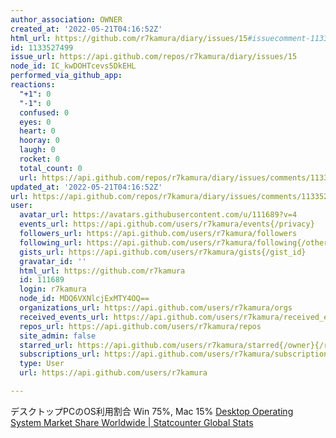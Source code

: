 ```yaml
---
author_association: OWNER
created_at: '2022-05-21T04:16:52Z'
html_url: https://github.com/r7kamura/diary/issues/15#issuecomment-1133527499
id: 1133527499
issue_url: https://api.github.com/repos/r7kamura/diary/issues/15
node_id: IC_kwDOHTcevs5DkEHL
performed_via_github_app: 
reactions:
  "+1": 0
  "-1": 0
  confused: 0
  eyes: 0
  heart: 0
  hooray: 0
  laugh: 0
  rocket: 0
  total_count: 0
  url: https://api.github.com/repos/r7kamura/diary/issues/comments/1133527499/reactions
updated_at: '2022-05-21T04:16:52Z'
url: https://api.github.com/repos/r7kamura/diary/issues/comments/1133527499
user:
  avatar_url: https://avatars.githubusercontent.com/u/111689?v=4
  events_url: https://api.github.com/users/r7kamura/events{/privacy}
  followers_url: https://api.github.com/users/r7kamura/followers
  following_url: https://api.github.com/users/r7kamura/following{/other_user}
  gists_url: https://api.github.com/users/r7kamura/gists{/gist_id}
  gravatar_id: ''
  html_url: https://github.com/r7kamura
  id: 111689
  login: r7kamura
  node_id: MDQ6VXNlcjExMTY4OQ==
  organizations_url: https://api.github.com/users/r7kamura/orgs
  received_events_url: https://api.github.com/users/r7kamura/received_events
  repos_url: https://api.github.com/users/r7kamura/repos
  site_admin: false
  starred_url: https://api.github.com/users/r7kamura/starred{/owner}{/repo}
  subscriptions_url: https://api.github.com/users/r7kamura/subscriptions
  type: User
  url: https://api.github.com/users/r7kamura

---
```

デスクトップPCのOS利用割合 Win 75%, Mac 15%
[Desktop Operating System Market Share Worldwide | Statcounter Global Stats](https://gs.statcounter.com/os-market-share/desktop/worldwide)